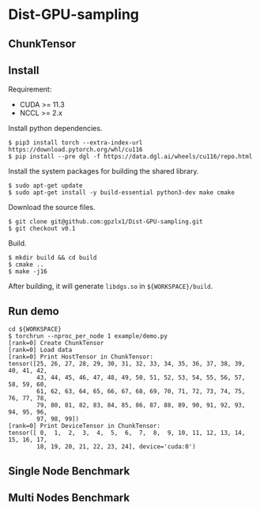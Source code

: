 # Dist-GPU-sampling

## ChunkTensor


## Install 
Requirement:
* CUDA >= 11.3
* NCCL >= 2.x

Install python dependencies.
```shell
$ pip3 install torch --extra-index-url https://download.pytorch.org/whl/cu116
$ pip install --pre dgl -f https://data.dgl.ai/wheels/cu116/repo.html
```

Install the system packages for building the shared library.
```shell
$ sudo apt-get update
$ sudo apt-get install -y build-essential python3-dev make cmake
```

Download the source files.
```shell
$ git clone git@github.com:gpzlx1/Dist-GPU-sampling.git
$ git checkout v0.1
```

Build.
```shell
$ mkdir build && cd build
$ cmake ..
$ make -j16
```

After building, it will generate `libdgs.so` in `${WORKSPACE}/build`.

## Run demo
```shell
cd ${WORKSPACE}
$ torchrun --nproc_per_node 1 example/demo.py
[rank=0] Create ChunkTensor
[rank=0] Load data
[rank=0] Print HostTensor in ChunkTensor:
tensor([25, 26, 27, 28, 29, 30, 31, 32, 33, 34, 35, 36, 37, 38, 39, 40, 41, 42,
        43, 44, 45, 46, 47, 48, 49, 50, 51, 52, 53, 54, 55, 56, 57, 58, 59, 60,
        61, 62, 63, 64, 65, 66, 67, 68, 69, 70, 71, 72, 73, 74, 75, 76, 77, 78,
        79, 80, 81, 82, 83, 84, 85, 86, 87, 88, 89, 90, 91, 92, 93, 94, 95, 96,
        97, 98, 99])
[rank=0] Print DeviceTensor in ChunkTensor:
tensor([ 0,  1,  2,  3,  4,  5,  6,  7,  8,  9, 10, 11, 12, 13, 14, 15, 16, 17,
        18, 19, 20, 21, 22, 23, 24], device='cuda:0')
```

## Single Node Benchmark

## Multi Nodes Benchmark